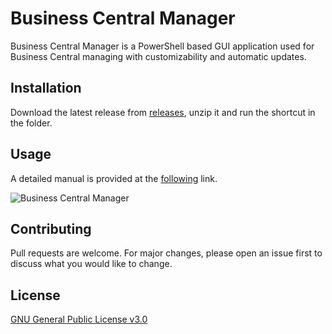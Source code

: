 # Business Central Manager

Business Central Manager is a PowerShell based GUI application used for Business Central managing with customizability and automatic updates. 

## Installation

Download the latest release from [releases](https://github.com/Uki99/Business-Central-Manager/releases/latest), unzip it and run the shortcut in the folder.

## Usage

A detailed manual is provided at the [following](https://github.com/Uki99/Business-Central-Manager/blob/main/Business%20Central%20Manager/data/Business%20Central%20Manager%20-%20Manual.pdf) link.

![Business Central Manager](https://img001.prntscr.com/file/img001/mOYuhPelScqMCSQd0sQkBQ.png)

## Contributing

Pull requests are welcome. For major changes, please open an issue first
to discuss what you would like to change.

## License

[GNU General Public License v3.0](LICENSE)
